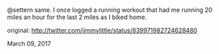 @settern same. I once logged a running workout that had me running 20 miles an hour for the last 2 miles as I biked home. 

original: http://twitter.com/jimmylittle/status/839971982724628480 

March 09, 2017